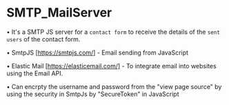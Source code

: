 # SMTP_MailServer

• It's a SMTP JS server for a ```contact form``` to receive the details of the ```sent users``` of the contact form.

• SmtpJS [https://smtpjs.com/] - Email sending from JavaScript

• Elastic Mail [https://elasticemail.com/] - To integrate email into websites using the Email API.

• Can encrpty the username and password from the "view page source" by using the security in SmtpJs by "SecureToken" in JavaScript

